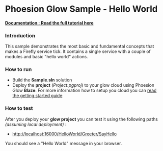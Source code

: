 # Phoesion Glow Sample - Hello World


#### [Documentation : Read the full tutorial here](https://glow-docs.phoesion.com/tutorials/Create_Hello_World.html)


### Introduction
This sample demonstrates the most basic and fundamental concepts that makes a Firefly service tick. 
It contains a single service with a couple of modules and basic "hello world" actions.


### How to run
- Build the **Sample.sln** solution
- Deploy the **project** (*Project.pgproj*) to your glow cloud using Phoesion Glow **Blaze**. For more information how to setup you cloud you can [read the getting started guide](https://glow-docs.phoesion.com/getting_started/DevMachine_Setup.html)


### How to test
After you deploy your **glow project** you can test it using the following paths *(assuming local deployment)* :

- [http://localhost:16000/HelloWorld/Greeter/SayHello](http://localhost:16000/HelloWorld/Greeter/SayHello)

You should see a "Hello World" message in your browser.

